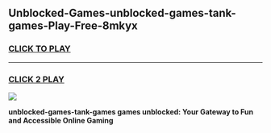 
## Unblocked-Games-unblocked-games-tank-games-Play-Free-8mkyx
<h3>
<a href="https://premium76.site?title=unblocked-games-tank-games&ref=17A">CLICK TO PLAY</a></h3>
<hr>

<h3>
<a href="https://premium76.site?title=unblocked-games-tank-games&ref=17A">CLICK 2 PLAY</a>
  
</h3>

<a href="https://premium76.site?title=unblocked-games-tank-games&ref=17A"><img src="https://clearcache.store/games.png"></a>


**unblocked-games-tank-games games unblocked: Your Gateway to Fun and Accessible Online Gaming**
